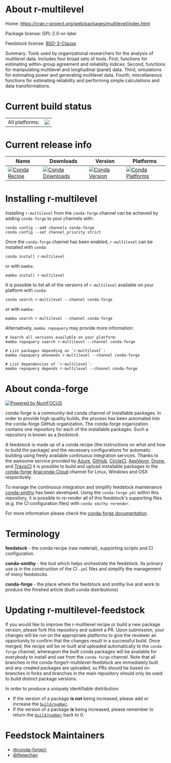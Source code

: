About r-multilevel
==================

Home: https://cran.r-project.org/web/packages/multilevel/index.html

Package license: GPL-2.0-or-later

Feedstock license: [BSD-3-Clause](https://github.com/conda-forge/r-multilevel-feedstock/blob/main/LICENSE.txt)

Summary: Tools used by organizational researchers for the analysis of multilevel data. Includes four broad sets of tools. First, functions for estimating within-group agreement and reliability indices. Second, functions for manipulating multilevel and longitudinal (panel) data. Third, simulations for estimating power and generating multilevel data. Fourth, miscellaneous functions for estimating reliability and performing simple calculations and data transformations.

Current build status
====================


<table><tr><td>All platforms:</td>
    <td>
      <a href="https://dev.azure.com/conda-forge/feedstock-builds/_build/latest?definitionId=17227&branchName=main">
        <img src="https://dev.azure.com/conda-forge/feedstock-builds/_apis/build/status/r-multilevel-feedstock?branchName=main">
      </a>
    </td>
  </tr>
</table>

Current release info
====================

| Name | Downloads | Version | Platforms |
| --- | --- | --- | --- |
| [![Conda Recipe](https://img.shields.io/badge/recipe-r--multilevel-green.svg)](https://anaconda.org/conda-forge/r-multilevel) | [![Conda Downloads](https://img.shields.io/conda/dn/conda-forge/r-multilevel.svg)](https://anaconda.org/conda-forge/r-multilevel) | [![Conda Version](https://img.shields.io/conda/vn/conda-forge/r-multilevel.svg)](https://anaconda.org/conda-forge/r-multilevel) | [![Conda Platforms](https://img.shields.io/conda/pn/conda-forge/r-multilevel.svg)](https://anaconda.org/conda-forge/r-multilevel) |

Installing r-multilevel
=======================

Installing `r-multilevel` from the `conda-forge` channel can be achieved by adding `conda-forge` to your channels with:

```
conda config --add channels conda-forge
conda config --set channel_priority strict
```

Once the `conda-forge` channel has been enabled, `r-multilevel` can be installed with `conda`:

```
conda install r-multilevel
```

or with `mamba`:

```
mamba install r-multilevel
```

It is possible to list all of the versions of `r-multilevel` available on your platform with `conda`:

```
conda search r-multilevel --channel conda-forge
```

or with `mamba`:

```
mamba search r-multilevel --channel conda-forge
```

Alternatively, `mamba repoquery` may provide more information:

```
# Search all versions available on your platform:
mamba repoquery search r-multilevel --channel conda-forge

# List packages depending on `r-multilevel`:
mamba repoquery whoneeds r-multilevel --channel conda-forge

# List dependencies of `r-multilevel`:
mamba repoquery depends r-multilevel --channel conda-forge
```


About conda-forge
=================

[![Powered by
NumFOCUS](https://img.shields.io/badge/powered%20by-NumFOCUS-orange.svg?style=flat&colorA=E1523D&colorB=007D8A)](https://numfocus.org)

conda-forge is a community-led conda channel of installable packages.
In order to provide high-quality builds, the process has been automated into the
conda-forge GitHub organization. The conda-forge organization contains one repository
for each of the installable packages. Such a repository is known as a *feedstock*.

A feedstock is made up of a conda recipe (the instructions on what and how to build
the package) and the necessary configurations for automatic building using freely
available continuous integration services. Thanks to the awesome service provided by
[Azure](https://azure.microsoft.com/en-us/services/devops/), [GitHub](https://github.com/),
[CircleCI](https://circleci.com/), [AppVeyor](https://www.appveyor.com/),
[Drone](https://cloud.drone.io/welcome), and [TravisCI](https://travis-ci.com/)
it is possible to build and upload installable packages to the
[conda-forge](https://anaconda.org/conda-forge) [Anaconda-Cloud](https://anaconda.org/)
channel for Linux, Windows and OSX respectively.

To manage the continuous integration and simplify feedstock maintenance
[conda-smithy](https://github.com/conda-forge/conda-smithy) has been developed.
Using the ``conda-forge.yml`` within this repository, it is possible to re-render all of
this feedstock's supporting files (e.g. the CI configuration files) with ``conda smithy rerender``.

For more information please check the [conda-forge documentation](https://conda-forge.org/docs/).

Terminology
===========

**feedstock** - the conda recipe (raw material), supporting scripts and CI configuration.

**conda-smithy** - the tool which helps orchestrate the feedstock.
                   Its primary use is in the construction of the CI ``.yml`` files
                   and simplify the management of *many* feedstocks.

**conda-forge** - the place where the feedstock and smithy live and work to
                  produce the finished article (built conda distributions)


Updating r-multilevel-feedstock
===============================

If you would like to improve the r-multilevel recipe or build a new
package version, please fork this repository and submit a PR. Upon submission,
your changes will be run on the appropriate platforms to give the reviewer an
opportunity to confirm that the changes result in a successful build. Once
merged, the recipe will be re-built and uploaded automatically to the
`conda-forge` channel, whereupon the built conda packages will be available for
everybody to install and use from the `conda-forge` channel.
Note that all branches in the conda-forge/r-multilevel-feedstock are
immediately built and any created packages are uploaded, so PRs should be based
on branches in forks and branches in the main repository should only be used to
build distinct package versions.

In order to produce a uniquely identifiable distribution:
 * If the version of a package **is not** being increased, please add or increase
   the [``build/number``](https://docs.conda.io/projects/conda-build/en/latest/resources/define-metadata.html#build-number-and-string).
 * If the version of a package **is** being increased, please remember to return
   the [``build/number``](https://docs.conda.io/projects/conda-build/en/latest/resources/define-metadata.html#build-number-and-string)
   back to 0.

Feedstock Maintainers
=====================

* [@conda-forge/r](https://github.com/conda-forge/r/)
* [@thewchan](https://github.com/thewchan/)

